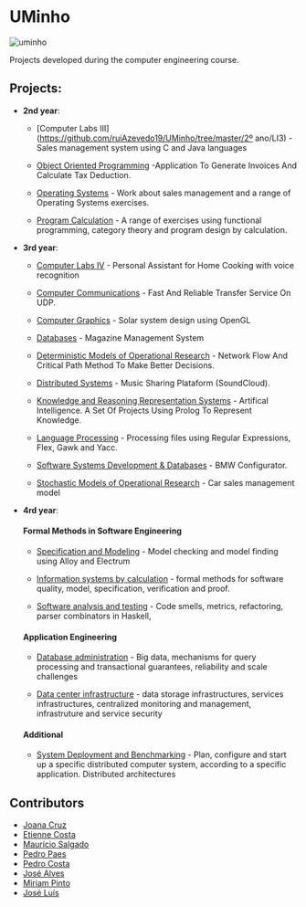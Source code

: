 # UMinho

![uminho](http://www4.di.uminho.pt/~jmf/IMAGES/um_eeng.gif)

Projects developed during the computer engineering course.

## Projects:

* **2nd year**:
  - [Computer Labs III](https://github.com/ruiAzevedo19/UMinho/tree/master/2º ano/LI3) - Sales management system using C and Java languages
  
  - [Object Oriented Programming](https://github.com/ruiAzevedo19/UMinho/tree/master/POO) -Application To Generate Invoices And Calculate Tax Deduction.
  
  - [Operating Systems](https://github.com/ruiAzevedo19/UMinho/tree/master/SO) - Work about sales management and a range of Operating Systems exercises.
  
  - [Program Calculation](https://github.com/ruiAzevedo19/UMinho/tree/master/CP) - A range of exercises using functional programming, category theory and program design by calculation.
  
  
* **3rd year**:

  - [Computer Labs IV](https://github.com/ruiAzevedo19/UMinho/tree/master/LI4) - Personal Assistant for Home Cooking with voice recognition

  - [Computer Communications](https://github.com/ruiAzevedo19/UMinho/tree/master/CC) - Fast And Reliable Transfer Service On UDP.

  - [Computer Graphics](https://github.com/ruiAzevedo19/UMinho/tree/master/CG) - Solar system design using OpenGL

  - [Databases](https://github.com/ruiAzevedo19/UMinho/tree/master/BD) - Magazine Management System

  - [Deterministic Models of Operational Research](https://github.com/ruiAzevedo19/UMinho/tree/master/MDIO) - Network Flow And Critical Path Method To Make Better Decisions.

  - [Distributed Systems](https://github.com/ruiAzevedo19/UMinho/tree/master/SD) - Music Sharing Plataform (SoundCloud).

  - [Knowledge and Reasoning Representation Systems](https://github.com/ruiAzevedo19/UMinho/tree/master/SRCR) - Artifical Intelligence. A Set Of Projects Using Prolog To Represent Knowledge.
  
  - [Language Processing](https://github.com/ruiAzevedo19/UMinho/tree/master/PL) - Processing files using Regular Expressions, Flex, Gawk and Yacc.
   
  - [Software Systems Development & Databases](https://github.com/ruiAzevedo19/UMinho/tree/master/DSS) - BMW Configurator.

  - [Stochastic Models of Operational Research](https://github.com/ruiAzevedo19/UMinho/tree/master/MEIO) - Car sales management model
  
* **4rd year**:
    #### Formal Methods in Software Engineering

    - [Specification and Modeling](https://github.com/ruiAzevedo19/UMinho/tree/master/EM) - Model checking and model finding using Alloy and Electrum

    - [Information systems by calculation](https://github.com/ruiAzevedo19/UMinho/tree/master/CSI) - formal methods for software quality, model, specification, verification and proof.

    - [Software analysis and testing](https://github.com/ruiAzevedo19/UMinho/tree/master/ATS) - Code smells, metrics, refactoring, parser combinators in Haskell, 

    #### Application Engineering

    - [Database administration](https://github.com/ruiAzevedo19/UMinho/tree/master/ABD) - Big data, mechanisms for query processing and transactional guarantees, reliability and scale challenges 

    - [Data center infrastructure](https://github.com/ruiAzevedo19/UMinho/tree/master/ICD) - data storage infrastructures, services infrastructures, centralized monitoring and management, infrastruture and service security

    #### Additional 

    - [System Deployment and Benchmarking](https://github.com/ruiAzevedo19/UMinho/tree/master/SDB) - Plan, configure and start up a specific distributed computer system, according to a specific application. Distributed architectures


## Contributors

* [Joana Cruz](https://github.com/joanacruz94)
* [Etienne Costa](https://github.com/EtienneCosta)
* [Maurício Salgado](https://github.com/MauricioSalgado)
* [Pedro Paes](https://github.com/pedropaes)
* [Pedro Costa](https://github.com/pCosta99)
* [José Alves](https://github.com/phansti)
* [Miriam Pinto](https://github.com/a42040)
* [José Luís](https://github.com/JLoisM)

